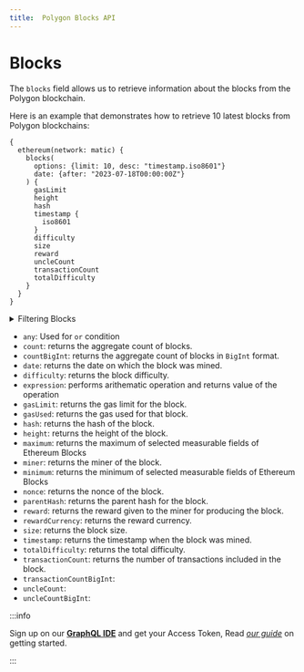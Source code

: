 ```yaml
---
title:  Polygon Blocks API
---
```



<head>
<meta name="title" content="Polygon Blocks API"/>
<meta name="description" content= "Get latest or historical blocks on Polygon (Matic) blockchain. Get all transactions, Fees and miner and other details."/>
<meta name="keywords" content="polygon api, polygon balance, polygon balance history, polygon python api, polygon nft api, polygon scan api, polygon matic api, polygon api docs, polygon crypto api, polygon blockchain api,matic network api"/>
<meta name="robots" content="index, follow"/>
<meta http-equiv="Content-Type" content="text/html; charset=utf-8"/>
<meta name="language" content="English"/>

<!-- Open Graph / Facebook -->
<meta property="og:type" content="website" />
<meta property="og:title" content="Polygon Blocks API" />
<meta property="og:description" content="Get latest or historical blocks on Polygon (Matic) blockchain. Get all transactions, Fees and miner and other details." />

<!-- Twitter -->
<meta property="twitter:card" content="summary_large_image" />
<meta property="twitter:title" content="Polygon Blocks API" />
<meta property="twitter:description" content="Get latest or historical blocks on Polygon (Matic) blockchain. Get all transactions, Fees and miner and other details." />
</head>

# Blocks

The `blocks` field allows us to retrieve information about the blocks from the Polygon blockchain.

Here is an example that demonstrates how to retrieve 10 latest blocks from Polygon blockchains:
```
{
  ethereum(network: matic) {
    blocks(
      options: {limit: 10, desc: "timestamp.iso8601"}
      date: {after: "2023-07-18T00:00:00Z"}
    ) {
      gasLimit
      height
      hash
      timestamp {
        iso8601
      }
      difficulty
      size
      reward
      uncleCount
      transactionCount
      totalDifficulty
    }
  }
}
```

<details>
<summary>Filtering Blocks</summary>

Blocks data can be filtered using following arguments:

-   `any`:
-   `blockHash`: Filter by block hash.
-   `blockReward`: Filter by block reward given to the block producer.
-   `date`: Filter by the date on which the block was mined.
-   `height`: Filter by the height of the block.
-   `miner`: Filter by the miner who mined the block.
-   `options`: Filter returned data by ordering, limiting, and constraining it. Available fields: `asc`, `ascByInteger`, `desc`, `descByInteger`, `limit`, `limitBy`, `offset`.
-   `size`: Filter by the size of the block.
-   `time`: Filter by when the block was mined.
-   `transactionCount`: Filter by the number of transactions in the block.
-   `uncleCount`:

</details>

-   `any`: Used for `or` condition
-   `count`: returns the aggregate count of blocks.
-   `countBigInt`: returns the aggregate count of blocks in `BigInt` format.
-   `date`: returns the date on which the block was mined.
-   `difficulty`: returns the block difficulty.
-   `expression`: performs arithematic operation and returns value of the operation
-   `gasLimit`: returns the gas limit for the block.
-   `gasUsed`: returns the gas used for that block.
-   `hash`: returns the hash of the block.
-   `height`: returns the height of the block.
-   `maximum`: returns the maximum of selected measurable fields of Ethereum Blocks
-   `miner`: returns the miner of the block.
-   `minimum`: returns the minimum of selected measurable fields of Ethereum Blocks
-   `nonce`: returns the nonce of the block.
-   `parentHash`: returns the parent hash for the block.
-   `reward`: returns the reward given to the miner for producing the block.
-   `rewardCurrency`: returns the reward currency.
-   `size`: returns the block size.
-   `timestamp`: returns the timestamp when the block was mined.
-   `totalDifficulty`: returns the total difficulty.
-   `transactionCount`: returns the number of transactions included in the block.
-   `transactionCountBigInt`:
-   `uncleCount`:
-   `uncleCountBigInt`:


:::info

Sign up on our **[GraphQL IDE](https://ide.bitquery.io/)** and get your Access Token, Read _[our guide](/docs/graphql-ide/how-to-start/)_ on getting started.

:::